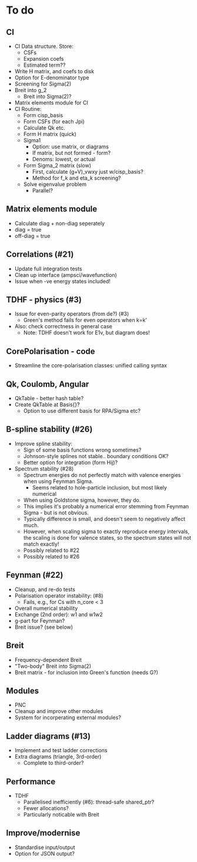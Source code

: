 # To do

## CI

* CI Data structure. Store:
  * CSFs
  * Expansion coefs
  * Estimated term??
* Write H matrix, and coefs to disk
* Option for E-denominator type
* Screening for Sigma(2)
* Breit into g_2
  * Breit into Sigma(2)?
* Matrix elements module for CI
* CI Routine:
  * Form cisp_basis
  * Form CSFs (for each Jpi)
  * Calculate Qk etc.
  * Form H matrix (quick)
  * Sigma1
    * Option: use matrix, or diagrams
    * If matrix, but not formed - form?
    * Denoms: lowest, or actual
  * Form Sigma_2 matrix (slow)
    * First, calculate (g+V)_vwxy just w/cisp_basis?
    * Method for f_k and eta_k screening?
  * Solve eigenvalue problem
    * Parallel?

## Matrix elements module

* Calculate diag + non-diag seperately
* diag = true
* off-diag = true

## Correlations (#21)

* Update full integration tests
* Clean up interface (ampsci/wavefunction)
* Issue when -ve energy states included!

## TDHF - physics (#3)

* Issue for even-parity operators (from de?) (#3)
  * Green's method fails for even operators when k=k'
* Also: check correctness in general case
  * Note: TDHF doesn't work for E1v, but diagram does!

## CorePolarisation - code

* Streamline the core-polarisation classes: unified calling syntax

## Qk, Coulomb, Angular

* QkTable - better hash table?
* Create QkTable at Basis{}?
  * Option to use different basis for RPA/Sigma etc?

## B-spline stability (#26)

* Improve spline stability:
  * Sign of some basis functions wrong sometimes?
  * Johnson-style splines not stable.. boundary conditions OK?
  * Better option for integration (form Hij)?
* Spectrum stability (#28)
  * Spectrum energies do not perfectly match with valence energies when using Feynman Sigma.
    * Seems related to hole-particle inclusion, but most likely numerical
  * When using Goldstone sigma, however, they do.
  * This implies it's probably a numerical error stemming from Feynman Sigma - but is not obvious.
  * Typically difference is small, and doesn't seem to negatively affect much.
  * However, when scaling sigma to exactly reproduce energy intervals, the scaling  is done for valence states, so the spectrum states will not match exactly!
  * Possibly related to #22
  * Possibly related to #26

## Feynman (#22)

* Cleanup, and re-do tests
* Polarisation operator instability: (#8)
  * Fails, e.g., for Cs with n_core < 3
* Overall numerical stability
* Exchange (2nd order): w1 and w1w2
* g-part for Feynman?
* Breit issue? (see below)

## Breit

* Frequency-dependent Breit
* "Two-body" Breit into Sigma(2)
* Breit matrix - for inclusion into Green's function (needs G?)

## Modules

* PNC
* Cleanup and improve other modules
* System for incorperating external modules?

## Ladder diagrams (#13)

* Implement and test ladder corrections
* Extra diagrams (triangle, 3rd-order)
  * Complete to third-order?

## Performance

* TDHF
  * Parallelised inefficiently (#6): thread-safe shared_ptr?
  * Fewer allocations?
  * Particularly noticable with Breit

## Improve/modernise

* Standardise input/output
* Option for JSON output?
